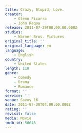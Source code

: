 ```yaml
---
title: Crazy, Stupid, Love.
creator:
    - Glenn Ficarra
    - John Requa
release: 2011-07-29T00:00:00.000Z
studios:
    - Warner Bros. Pictures
original_title: ''
original_language: en
language:
    - English
country:
    - United States
length: 118
genre:
    - Comedy
    - Drama
    - Romance
format: ''
service: ''
venue: Savoy 16
date: 2011-07-30T04:00:00.000Z
rating: ''
revisit: false
media: Movie
tmdb_id: 50646
---
```




